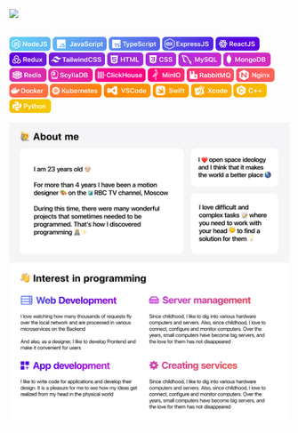 <picture>
  <source media="(prefers-color-scheme: dark)" srcset="https://github.com/MikhailMinaev/MikhailMinaev/blob/40da9cfb7d8363edd2a169ae158c089ecb3d9676/Images/01_Welcome_Dark_v2.png">
  <source media="(prefers-color-scheme: light)" srcset="https://github.com/MikhailMinaev/MikhailMinaev/blob/40da9cfb7d8363edd2a169ae158c089ecb3d9676/Images/01_Welcome_Light_v2.png">
  <img src="https://user-images.githubusercontent.com/25423296/163456779-a8556205-d0a5-45e2-ac17-42d089e3c3f8.png">
</picture></br></br>


<p>
<img src="https://github.com/MikhailMinaev/MikhailMinaev/blob/master/Images/Badges/GitHubProfilePage_v2_03.png?raw=true" height="25px" padding-right="5px"/>
<img src="https://github.com/MikhailMinaev/MikhailMinaev/blob/master/Images/Badges/GitHubProfilePage_v2_04.png?raw=true" height="25px"/>
<img src="https://github.com/MikhailMinaev/MikhailMinaev/blob/master/Images/Badges/GitHubProfilePage_v2_05.png?raw=true" height="25px"/>
<img src="https://github.com/MikhailMinaev/MikhailMinaev/blob/master/Images/Badges/GitHubProfilePage_v2_06.png?raw=true" height="25px"/>
<img src="https://github.com/MikhailMinaev/MikhailMinaev/blob/master/Images/Badges/GitHubProfilePage_v2_07.png?raw=true" height="25px"/>
<img src="https://github.com/MikhailMinaev/MikhailMinaev/blob/master/Images/Badges/GitHubProfilePage_v2_08.png?raw=true" height="25px"/>
<img src="https://github.com/MikhailMinaev/MikhailMinaev/blob/master/Images/Badges/GitHubProfilePage_v2_09.png?raw=true" height="25px"/>
<img src="https://github.com/MikhailMinaev/MikhailMinaev/blob/master/Images/Badges/GitHubProfilePage_v2_10.png?raw=true" height="25px"/>
<img src="https://github.com/MikhailMinaev/MikhailMinaev/blob/master/Images/Badges/GitHubProfilePage_v2_11.png?raw=true" height="25px"/>
<img src="https://github.com/MikhailMinaev/MikhailMinaev/blob/master/Images/Badges/GitHubProfilePage_v2_12.png?raw=true" height="25px"/>
<img src="https://github.com/MikhailMinaev/MikhailMinaev/blob/master/Images/Badges/GitHubProfilePage_v2_13.png?raw=true" height="25px"/>
<img src="https://github.com/MikhailMinaev/MikhailMinaev/blob/master/Images/Badges/GitHubProfilePage_v2_14.png?raw=true" height="25px"/>
<img src="https://github.com/MikhailMinaev/MikhailMinaev/blob/master/Images/Badges/GitHubProfilePage_v2_15.png?raw=true" height="25px"/>
<img src="https://github.com/MikhailMinaev/MikhailMinaev/blob/master/Images/Badges/GitHubProfilePage_v2_16.png?raw=true" height="25px"/>
<img src="https://github.com/MikhailMinaev/MikhailMinaev/blob/master/Images/Badges/GitHubProfilePage_v2_17.png?raw=true" height="25px"/>
<img src="https://github.com/MikhailMinaev/MikhailMinaev/blob/master/Images/Badges/GitHubProfilePage_v2_18.png?raw=true" height="25px"/>
<img src="https://github.com/MikhailMinaev/MikhailMinaev/blob/master/Images/Badges/GitHubProfilePage_v2_19.png?raw=true" height="25px"/>
<img src="https://github.com/MikhailMinaev/MikhailMinaev/blob/master/Images/Badges/GitHubProfilePage_v2_20.png?raw=true" height="25px"/>
<img src="https://github.com/MikhailMinaev/MikhailMinaev/blob/master/Images/Badges/GitHubProfilePage_v2_21.png?raw=true" height="25px"/>
<img src="https://github.com/MikhailMinaev/MikhailMinaev/blob/master/Images/Badges/GitHubProfilePage_v2_22.png?raw=true" height="25px"/>
<img src="https://github.com/MikhailMinaev/MikhailMinaev/blob/master/Images/Badges/GitHubProfilePage_v2_23.png?raw=true" height="25px"/>
<img src="https://github.com/MikhailMinaev/MikhailMinaev/blob/master/Images/Badges/GitHubProfilePage_v2_24.png?raw=true" height="25px"/>
<img src="https://github.com/MikhailMinaev/MikhailMinaev/blob/master/Images/Badges/GitHubProfilePage_v2_25.png?raw=true" height="25px"/>
<img src="https://github.com/MikhailMinaev/MikhailMinaev/blob/master/Images/Badges/GitHubProfilePage_v2_26.png?raw=true" height="25px"/>
</p>


<picture>
  <source media="(prefers-color-scheme: dark)" srcset="https://github.com/MikhailMinaev/MikhailMinaev/blob/0c240404cf68b61c01908644f8cfd58afeb36d5b/Images/03_Skills_Dark.png">
  <source media="(prefers-color-scheme: light)" srcset="https://github.com/MikhailMinaev/MikhailMinaev/blob/0c240404cf68b61c01908644f8cfd58afeb36d5b/Images/03_Skills_Light.png">
  <img src="https://github.com/MikhailMinaev/MikhailMinaev/blob/0c240404cf68b61c01908644f8cfd58afeb36d5b/Images/03_Skills_Light.png">
</picture>

<picture>
  <source media="(prefers-color-scheme: dark)" srcset="https://github.com/MikhailMinaev/MikhailMinaev/blob/0c240404cf68b61c01908644f8cfd58afeb36d5b/Images/04_Interest_Dark.png">
  <source media="(prefers-color-scheme: light)" srcset="https://github.com/MikhailMinaev/MikhailMinaev/blob/0c240404cf68b61c01908644f8cfd58afeb36d5b/Images/04_Interest_Light.png">
  <img src="https://github.com/MikhailMinaev/MikhailMinaev/blob/0c240404cf68b61c01908644f8cfd58afeb36d5b/Images/04_Interest_Light.png">
</picture>
